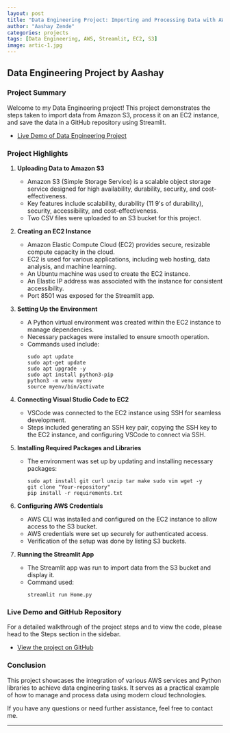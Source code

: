 ```yaml
---
layout: post
title: "Data Engineering Project: Importing and Processing Data with AWS"
author: "Aashay Zende"
categories: projects
tags: [Data Engineering, AWS, Streamlit, EC2, S3]
image: artic-1.jpg
---
```


## Data Engineering Project by Aashay

### Project Summary

Welcome to my Data Engineering project! This project demonstrates the steps taken to import data from Amazon S3, process it on an EC2 instance, and save the data in a GitHub repository using Streamlit.

- [Live Demo of Data Engineering Project](https://sqlproject.streamlit.app/)

### Project Highlights

1. **Uploading Data to Amazon S3**
   - Amazon S3 (Simple Storage Service) is a scalable object storage service designed for high availability, durability, security, and cost-effectiveness.
   - Key features include scalability, durability (11 9's of durability), security, accessibility, and cost-effectiveness.
   - Two CSV files were uploaded to an S3 bucket for this project.

2. **Creating an EC2 Instance**
   - Amazon Elastic Compute Cloud (EC2) provides secure, resizable compute capacity in the cloud.
   - EC2 is used for various applications, including web hosting, data analysis, and machine learning.
   - An Ubuntu machine was used to create the EC2 instance.
   - An Elastic IP address was associated with the instance for consistent accessibility.
   - Port 8501 was exposed for the Streamlit app.

3. **Setting Up the Environment**
   - A Python virtual environment was created within the EC2 instance to manage dependencies.
   - Necessary packages were installed to ensure smooth operation.
   - Commands used include:
     ```shell
     sudo apt update
     sudo apt-get update
     sudo apt upgrade -y
     sudo apt install python3-pip
     python3 -m venv myenv
     source myenv/bin/activate
     ```

4. **Connecting Visual Studio Code to EC2**
   - VSCode was connected to the EC2 instance using SSH for seamless development.
   - Steps included generating an SSH key pair, copying the SSH key to the EC2 instance, and configuring VSCode to connect via SSH.

5. **Installing Required Packages and Libraries**
   - The environment was set up by updating and installing necessary packages:
     ```shell
     sudo apt install git curl unzip tar make sudo vim wget -y
     git clone "Your-repository"
     pip install -r requirements.txt
     ```

6. **Configuring AWS Credentials**
   - AWS CLI was installed and configured on the EC2 instance to allow access to the S3 bucket.
   - AWS credentials were set up securely for authenticated access.
   - Verification of the setup was done by listing S3 buckets.

7. **Running the Streamlit App**
   - The Streamlit app was run to import data from the S3 bucket and display it.
   - Command used:
     ```shell
     streamlit run Home.py
     ```

### Live Demo and GitHub Repository

For a detailed walkthrough of the project steps and to view the code, please head to the Steps section in the sidebar.

- [View the project on GitHub](https://github.com/ashz1/DataEngg)


### Conclusion

This project showcases the integration of various AWS services and Python libraries to achieve data engineering tasks. It serves as a practical example of how to manage and process data using modern cloud technologies.

If you have any questions or need further assistance, feel free to contact me.

---

